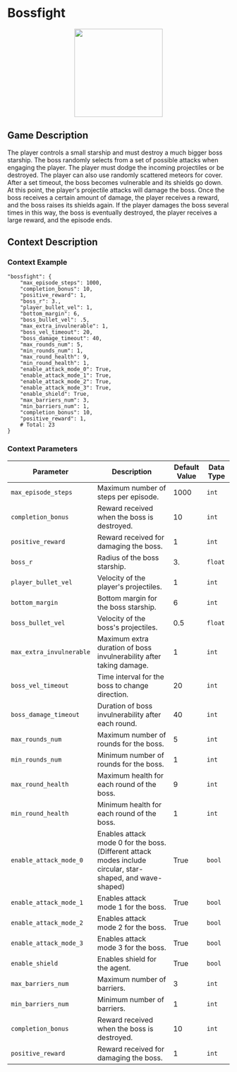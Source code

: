 # Bossfight

<div style="text-align:center">
    <img src="https://raw.githubusercontent.com/openai/procgen/master/screenshots/bossfight.png" width="200px">
</div>

## Game Description
The player controls a small starship and must destroy a much bigger boss starship. The boss randomly selects from a set of possible attacks when engaging the player. The player must dodge the incoming projectiles or be destroyed. The player can also use randomly scattered meteors for cover. After a set timeout, the boss becomes vulnerable and its shields go down. At this point, the player's projectile attacks will damage the boss. Once the boss receives a certain amount of damage, the player receives a reward, and the boss raises its shields again. If the player damages the boss several times in this way, the boss is eventually destroyed, the player receives a large reward, and the episode ends.

## Context Description

### Context Example
```
"bossfight": {
    "max_episode_steps": 1000,
    "completion_bonus": 10,
    "positive_reward": 1,
    "boss_r": 3.,
    "player_bullet_vel": 1,
    "bottom_margin": 6,
    "boss_bullet_vel": .5,
    "max_extra_invulnerable": 1,
    "boss_vel_timeout": 20,
    "boss_damage_timeout": 40,
    "max_rounds_num": 5,
    "min_rounds_num": 1,
    "max_round_health": 9,
    "min_round_health": 1,
    "enable_attack_mode_0": True,
    "enable_attack_mode_1": True,
    "enable_attack_mode_2": True,
    "enable_attack_mode_3": True,
    "enable_shield": True,
    "max_barriers_num": 3,
    "min_barriers_num": 1,
    "completion_bonus": 10,
    "positive_reward": 1,
    # Total: 23
}
```
### Context Parameters
| Parameter | Description | Default Value | Data Type |
|-----------|-------------|---------------|-----------|
|`max_episode_steps`| Maximum number of steps per episode. | 1000 | `int` |
|`completion_bonus`| Reward received when the boss is destroyed. | 10 | `int` |
|`positive_reward`| Reward received for damaging the boss. | 1 | `int` |
|`boss_r`| Radius of the boss starship. | 3. | `float` |
|`player_bullet_vel`| Velocity of the player's projectiles. | 1 | `int` |
|`bottom_margin`| Bottom margin for the boss starship. | 6 | `int` |
|`boss_bullet_vel`| Velocity of the boss's projectiles. | 0.5 | `float` |
|`max_extra_invulnerable`| Maximum extra duration of boss invulnerability after taking damage. | 1 | `int` |
|`boss_vel_timeout`| Time interval for the boss to change direction. | 20 | `int` |
|`boss_damage_timeout`| Duration of boss invulnerability after each round. | 40 | `int` |
|`max_rounds_num`| Maximum number of rounds for the boss. | 5 | `int` |
|`min_rounds_num`| Minimum number of rounds for the boss. | 1 | `int` |
|`max_round_health`| Maximum health for each round of the boss. | 9 | `int` |
|`min_round_health`| Minimum health for each round of the boss. | 1 | `int` |
|`enable_attack_mode_0`| Enables attack mode 0 for the boss. (Different attack modes include circular, star-shaped, and wave-shaped) | True | `bool` |
|`enable_attack_mode_1`| Enables attack mode 1 for the boss. | True | `bool` |
|`enable_attack_mode_2`| Enables attack mode 2 for the boss. | True | `bool` |
|`enable_attack_mode_3`| Enables attack mode 3 for the boss. | True | `bool` |
|`enable_shield`| Enables shield for the agent. | True | `bool` |
|`max_barriers_num`| Maximum number of barriers. | 3 | `int` |
|`min_barriers_num`| Minimum number of barriers. | 1 | `int` |
|`completion_bonus`| Reward received when the boss is destroyed. | 10 | `int` |
|`positive_reward`| Reward received for damaging the boss. | 1 | `int` |
